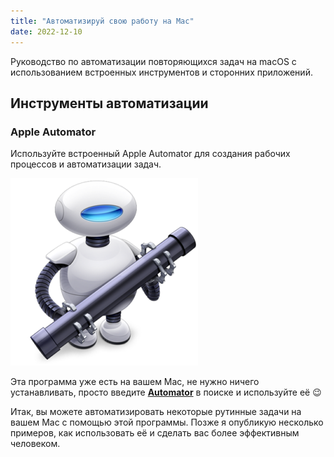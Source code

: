 ```yaml
---
title: "Автоматизируй свою работу на Mac"
date: 2022-12-10
---
```


Руководство по автоматизации повторяющихся задач на macOS с использованием встроенных инструментов и сторонних приложений.

## Инструменты автоматизации

### Apple Automator
Используйте встроенный Apple Automator для создания рабочих процессов и автоматизации задач.

[![](image1.png "Интерфейс Apple Automator")](https://support.apple.com/ru-ru/guide/automator/welcome)

Эта программа уже есть на вашем Mac, не нужно ничего устанавливать, просто введите [**Automator**](https://support.apple.com/ru-ru/guide/automator/welcome) в поиске и используйте её 😉

Итак, вы можете автоматизировать некоторые рутинные задачи на вашем Mac с помощью этой программы. Позже я опубликую несколько примеров, как использовать её и сделать вас более эффективным человеком.
